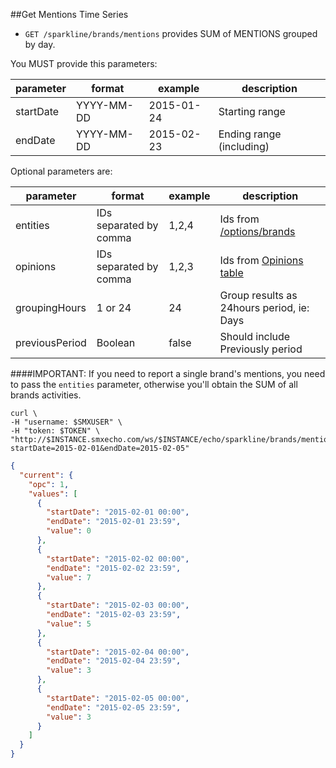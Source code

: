 ##Get Mentions Time Series

* `GET /sparkline/brands/mentions` provides SUM of MENTIONS grouped by day.

You MUST provide this parameters:

parameter | format | example | description
--- | --- | --- | --- 
startDate | YYYY-MM-DD | 2015-01-24 | Starting range
endDate | YYYY-MM-DD | 2015-02-23 | Ending range (including) 

Optional parameters are:

parameter | format | example | description
--- | --- | --- | --- 
entities | IDs separated by comma | 1,2,4 | Ids from [/options/brands](sections/brands-metadata.md)
opinions | IDs separated by comma | 1,2,3 | Ids from [Opinions table](sections/opinions.md)
groupingHours | 1 or 24 | 24 | Group results as 24hours period, ie: Days
previousPeriod | Boolean | false | Should include Previously period


####IMPORTANT: If you need to report a single brand's mentions, you need to pass the `entities` parameter, otherwise you'll obtain the SUM of all brands activities.

```shell
curl \
-H "username: $SMXUSER" \
-H "token: $TOKEN" \
"http://$INSTANCE.smxecho.com/ws/$INSTANCE/echo/sparkline/brands/mentions?startDate=2015-02-01&endDate=2015-02-05"
```

```json
{
  "current": {
    "opc": 1,
    "values": [
      {
        "startDate": "2015-02-01 00:00",
        "endDate": "2015-02-01 23:59",
        "value": 0
      },
      {
        "startDate": "2015-02-02 00:00",
        "endDate": "2015-02-02 23:59",
        "value": 7
      },
      {
        "startDate": "2015-02-03 00:00",
        "endDate": "2015-02-03 23:59",
        "value": 5
      },
      {
        "startDate": "2015-02-04 00:00",
        "endDate": "2015-02-04 23:59",
        "value": 3
      },
      {
        "startDate": "2015-02-05 00:00",
        "endDate": "2015-02-05 23:59",
        "value": 3
      }
    ]
  }
}
```